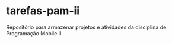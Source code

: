 # tarefas-pam-ii
Repositório para armazenar projetos e atividades da disciplina de Programação Mobile II
